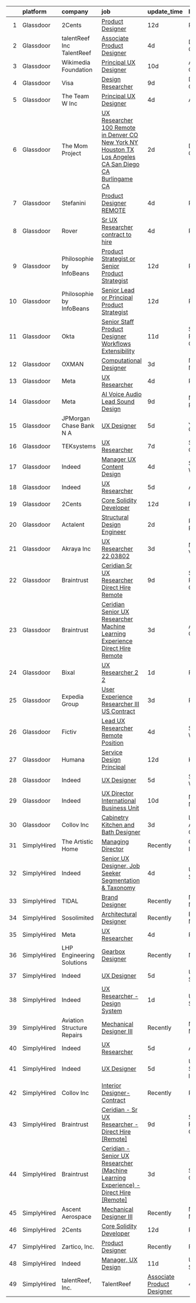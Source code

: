 

|    | platform    | company                       | job                                                                                                                                                                                                                                                                                                                                                                                                                                                                                                                                                                                                                                                                                                                                                                                                                                                                                                                                                                                                                                                                                                                                                                                                                                                                                                                                                   | update_time   | location                   |
|---:|:------------|:------------------------------|:------------------------------------------------------------------------------------------------------------------------------------------------------------------------------------------------------------------------------------------------------------------------------------------------------------------------------------------------------------------------------------------------------------------------------------------------------------------------------------------------------------------------------------------------------------------------------------------------------------------------------------------------------------------------------------------------------------------------------------------------------------------------------------------------------------------------------------------------------------------------------------------------------------------------------------------------------------------------------------------------------------------------------------------------------------------------------------------------------------------------------------------------------------------------------------------------------------------------------------------------------------------------------------------------------------------------------------------------------|:--------------|:---------------------------|
|  1 | Glassdoor   | 2Cents                        | [Product Designer](https://www.glassdoor.com/partner/jobListing.htm?pos=113&ao=1136043&s=58&guid=0000018253019c2fbc1f29e56f74d7cb&src=GD_JOB_AD&t=SR&vt=w&ea=1&cs=1_a04e8e32&cb=1659249991041&jobListingId=1008012892209&jrtk=3-0-1g99g37372gpn001-1g99g373mii18800-87ec4afc59254818-)                                                                                                                                                                                                                                                                                                                                                                                                                                                                                                                                                                                                                                                                                                                                                                                                                                                                                                                                                                                                                                                                | 12d           | Remote                     |
|  2 | Glassdoor   | talentReef  Inc    TalentReef | [Associate Product Designer](https://www.glassdoor.com/partner/jobListing.htm?pos=115&ao=1136043&s=58&guid=0000018253019c2fbc1f29e56f74d7cb&src=GD_JOB_AD&t=SR&vt=w&ea=1&cs=1_65073f8e&cb=1659249991042&jobListingId=1008030772345&jrtk=3-0-1g99g37372gpn001-1g99g373mii18800-c362e0b8be521d79-)                                                                                                                                                                                                                                                                                                                                                                                                                                                                                                                                                                                                                                                                                                                                                                                                                                                                                                                                                                                                                                                      | 4d            | Denver, CO                 |
|  3 | Glassdoor   | Wikimedia Foundation          | [Principal UX Designer](https://www.glassdoor.com/partner/jobListing.htm?pos=130&ao=1136043&s=58&guid=0000018253019c2fbc1f29e56f74d7cb&src=GD_JOB_AD&t=SR&vt=w&ea=1&cs=1_00158b72&cb=1659249991047&jobListingId=1008016714783&jrtk=3-0-1g99g37372gpn001-1g99g373mii18800-e833fcbeaa3702db-)                                                                                                                                                                                                                                                                                                                                                                                                                                                                                                                                                                                                                                                                                                                                                                                                                                                                                                                                                                                                                                                           | 10d           | Atlanta, GA                |
|  4 | Glassdoor   | Visa                          | [Design Researcher](https://www.glassdoor.com/partner/jobListing.htm?pos=117&ao=1136043&s=58&guid=0000018253019c2fbc1f29e56f74d7cb&src=GD_JOB_AD&t=SR&vt=w&cs=1_39ffb958&cb=1659249991042&jobListingId=1008021641912&jrtk=3-0-1g99g37372gpn001-1g99g373mii18800-1e7e7fdd79c17e05-)                                                                                                                                                                                                                                                                                                                                                                                                                                                                                                                                                                                                                                                                                                                                                                                                                                                                                                                                                                                                                                                                    | 9d            | Denver, CO                 |
|  5 | Glassdoor   | The Team W  Inc               | [Principal UX Designer](https://www.glassdoor.com/partner/jobListing.htm?pos=129&ao=1136043&s=58&guid=0000018253019c2fbc1f29e56f74d7cb&src=GD_JOB_AD&t=SR&vt=w&ea=1&cs=1_6f482bf8&cb=1659249991047&jobListingId=1008031403521&jrtk=3-0-1g99g37372gpn001-1g99g373mii18800-f7a0e30dad823b37-)                                                                                                                                                                                                                                                                                                                                                                                                                                                                                                                                                                                                                                                                                                                                                                                                                                                                                                                                                                                                                                                           | 4d            | Austin, TX                 |
|  6 | Glassdoor   | The Mom Project               | [UX Researcher  100  Remote in Denver  CO  New York  NY  Houston  TX  Los Angeles  CA  San Diego  CA  Burlingame  CA ](https://www.glassdoor.com/partner/jobListing.htm?pos=103&ao=1110586&s=58&guid=0000018253019c2fbc1f29e56f74d7cb&src=GD_JOB_AD&t=SR&vt=w&cs=1_7b9236c4&cb=1659249991040&jobListingId=1008034968041&cpc=444700D72F2ECBCE&jrtk=3-0-1g99g37372gpn001-1g99g373mii18800-acfcba81eff73fba--6NYlbfkN0BDp_epf89aHDQhKpPegNJQ_ldQpEFZQsM9OcONMGxWx6pU56EKHF58QjVdAUvn2gXbir20QHWRLJmiRX7K18aapbvWcyG2we6Muj0F7z34WcLq3f0nfKHPkrneqfn6uF8YX0NHkF7ZjqLZ6LCnnx3CyW8zKfzxoxVac70xQuyyto0FJhSOboSUXZRHl9xs7pSXTZFn0iu3BSScnZEgB8r-UmFB6NMlqaWfwMz9_CbOIbBykMbH97WzXY7lxMahOTRVTPboxu4_Emb_JRDrrh-VcITTFxbPPEb1e2-qOX-30U_WOFG05L6Nc05DpL24x65u_weGvZhl0ps10UtsDfVAkErKV-ZXUlaggUvQXQNBnCJ17ZCNJK938F4ymxr1vntSv6l55jAmmmb1xBdlOcMcpz81KNBfIK4B3H745j95pPYJ8IsAm9ZHJGmulI_IYOMeYPjQQJr8EHEtBb9BiJXsLfYc0aFLpj2Ys5VEV7YR-ooW1yZLFeApfera2jMS3fHQEkQo0pxp4F7CqKkAMwm_s6LMQYvOqoJaiIjNqm8Cx9i9HrDNJV1H39kgKw6JTno%3D)                                                                                                                                                                                                                                                                                                                              | 2d            | Denver, CO                 |
|  7 | Glassdoor   | Stefanini                     | [Product Designer   REMOTE](https://www.glassdoor.com/partner/jobListing.htm?pos=118&ao=1136043&s=58&guid=0000018253019c2fbc1f29e56f74d7cb&src=GD_JOB_AD&t=SR&vt=w&ea=1&cs=1_5a68cc90&cb=1659249991042&jobListingId=1008031185723&jrtk=3-0-1g99g37372gpn001-1g99g373mii18800-603b02cc24df940a-)                                                                                                                                                                                                                                                                                                                                                                                                                                                                                                                                                                                                                                                                                                                                                                                                                                                                                                                                                                                                                                                       | 4d            | Remote                     |
|  8 | Glassdoor   | Rover                         | [Sr  UX Researcher  contract to hire ](https://www.glassdoor.com/partner/jobListing.htm?pos=127&ao=1136043&s=58&guid=0000018253019c2fbc1f29e56f74d7cb&src=GD_JOB_AD&t=SR&vt=w&cs=1_0f36c087&cb=1659249991043&jobListingId=1008031973293&jrtk=3-0-1g99g37372gpn001-1g99g373mii18800-a1a4742320e05097-)                                                                                                                                                                                                                                                                                                                                                                                                                                                                                                                                                                                                                                                                                                                                                                                                                                                                                                                                                                                                                                                 | 4d            | Remote                     |
|  9 | Glassdoor   | Philosophie by InfoBeans      | [Product Strategist or Senior Product Strategist](https://www.glassdoor.com/partner/jobListing.htm?pos=126&ao=1136043&s=58&guid=0000018253019c2fbc1f29e56f74d7cb&src=GD_JOB_AD&t=SR&vt=w&ea=1&cs=1_372fdc80&cb=1659249991042&jobListingId=1008013555769&jrtk=3-0-1g99g37372gpn001-1g99g373mii18800-5bae6c35ec0bc05c-)                                                                                                                                                                                                                                                                                                                                                                                                                                                                                                                                                                                                                                                                                                                                                                                                                                                                                                                                                                                                                                 | 12d           | Remote                     |
| 10 | Glassdoor   | Philosophie by InfoBeans      | [Senior Lead or Principal Product Strategist](https://www.glassdoor.com/partner/jobListing.htm?pos=124&ao=1136043&s=58&guid=0000018253019c2fbc1f29e56f74d7cb&src=GD_JOB_AD&t=SR&vt=w&ea=1&cs=1_b3a9ddc3&cb=1659249991042&jobListingId=1008013555861&jrtk=3-0-1g99g37372gpn001-1g99g373mii18800-60bfa5295e5ac032-)                                                                                                                                                                                                                                                                                                                                                                                                                                                                                                                                                                                                                                                                                                                                                                                                                                                                                                                                                                                                                                     | 12d           | Remote                     |
| 11 | Glassdoor   | Okta                          | [Senior Staff Product Designer  Workflows   Extensibility](https://www.glassdoor.com/partner/jobListing.htm?pos=125&ao=1136043&s=58&guid=0000018253019c2fbc1f29e56f74d7cb&src=GD_JOB_AD&t=SR&vt=w&ea=1&cs=1_1e0a2aa5&cb=1659249991042&jobListingId=1008015576909&jrtk=3-0-1g99g37372gpn001-1g99g373mii18800-6bd7b72417b0475b-)                                                                                                                                                                                                                                                                                                                                                                                                                                                                                                                                                                                                                                                                                                                                                                                                                                                                                                                                                                                                                        | 11d           | San Francisco, CA          |
| 12 | Glassdoor   | OXMAN                         | [Computational Designer](https://www.glassdoor.com/partner/jobListing.htm?pos=110&ao=1136043&s=58&guid=0000018253019c2fbc1f29e56f74d7cb&src=GD_JOB_AD&t=SR&vt=w&cs=1_ca7f2a87&cb=1659249991041&jobListingId=1008033942178&jrtk=3-0-1g99g37372gpn001-1g99g373mii18800-848e2986704e05c3-)                                                                                                                                                                                                                                                                                                                                                                                                                                                                                                                                                                                                                                                                                                                                                                                                                                                                                                                                                                                                                                                               | 3d            | New York, NY               |
| 13 | Glassdoor   | Meta                          | [UX Researcher](https://www.glassdoor.com/partner/jobListing.htm?pos=112&ao=1136043&s=58&guid=0000018253019c2fbc1f29e56f74d7cb&src=GD_JOB_AD&t=SR&vt=w&ea=1&cs=1_9586590f&cb=1659249991041&jobListingId=1008031131369&jrtk=3-0-1g99g37372gpn001-1g99g373mii18800-7305b9d1fd1dfb42-)                                                                                                                                                                                                                                                                                                                                                                                                                                                                                                                                                                                                                                                                                                                                                                                                                                                                                                                                                                                                                                                                   | 4d            | Remote                     |
| 14 | Glassdoor   | Meta                          | [AI Voice   Audio Lead  Sound Design](https://www.glassdoor.com/partner/jobListing.htm?pos=122&ao=1136043&s=58&guid=0000018253019c2fbc1f29e56f74d7cb&src=GD_JOB_AD&t=SR&vt=w&cs=1_2e99dc67&cb=1659249991042&jobListingId=1008021120899&jrtk=3-0-1g99g37372gpn001-1g99g373mii18800-3742c42833676254-)                                                                                                                                                                                                                                                                                                                                                                                                                                                                                                                                                                                                                                                                                                                                                                                                                                                                                                                                                                                                                                                  | 9d            | Menlo Park, CA             |
| 15 | Glassdoor   | JPMorgan Chase Bank  N A      | [UX Designer](https://www.glassdoor.com/partner/jobListing.htm?pos=114&ao=1136043&s=58&guid=0000018253019c2fbc1f29e56f74d7cb&src=GD_JOB_AD&t=SR&vt=w&cs=1_bd381f21&cb=1659249991041&jobListingId=1008027601150&jrtk=3-0-1g99g37372gpn001-1g99g373mii18800-f70c20039dbae2b8-)                                                                                                                                                                                                                                                                                                                                                                                                                                                                                                                                                                                                                                                                                                                                                                                                                                                                                                                                                                                                                                                                          | 5d            | Jersey City, NJ            |
| 16 | Glassdoor   | TEKsystems                    | [UX Researcher](https://www.glassdoor.com/partner/jobListing.htm?pos=108&ao=1110586&s=58&guid=0000018253019c2fbc1f29e56f74d7cb&src=GD_JOB_AD&t=SR&vt=w&cs=1_9630ec89&cb=1659249991041&jobListingId=1008024266120&cpc=AC285F3A3ECA6BB0&jrtk=3-0-1g99g37372gpn001-1g99g373mii18800-4a893de833f8edc7--6NYlbfkN0AuKz8EBO1xHDEL7V2YF9xF3dC_I9B9i-Zw2Jh8clPMK9BxhHDJszxSyW718EipT5OKVo0l8fGahg7JVHHTvhMl6NWgDS8cwN9dycP3fH88SEte35WzHnr9jI2zsKnd3aTaH-zb4Mlwe4dGjQZzahKkmSZE0za2Dzfn-JC1lqc6IDMnUy-JJeXOi5PTbFYikh52dcJmIq6zoW5U9r6zwZpIysuppl9thCODDJ7cy_UeRzZ2jneN77Qb68IZyB2RWvAHTdn537K-fMDdU0M4-PcRI9GQOGmHgWlWAkIZJWleWphACM98djdMeYea1l7LSwGqV4soWJwOfm06mfvbV2QRPAghQoUk5vmt2k4lqzBcGpA8xHwireG9JWjmqhBIROMnuJ5W4zgA4qVwmrNdo3hGifeZ_8iep4mQTU2kFrukI96qhOFNnWBxip_KfOjJYyz4qvHQhadoMI3TdGou0UMw4H4eK6bM5OkaeVjkxIUI2cm2O8jxsg_li15_c166kX-6iWkFyzI3vvLDgqJXzMMTls0EWB7g50AmJj-UpfHIQ2hRKjksI6Mw8OZ18j0J4hQDFbF5ukyyoZ3xPN8BtyQktgxr5xHigi8TBImdPk9kEh6RxZhCmorj7diYdU_bfc7Qk0mbawSwP5NuGS_Z-25_EbYPkJggS9Lcvvhdq1KnkKNfu0iU0CZb-8tQcGYePXLh38OXyr9zkRA7wj7BYdwxoKHT5KfJ3D9kYZevBAK1Z5xJeqlpTQuXH9NXyH2Ju_Cud-u76dA49wjHgEMoViYXuVkMUxW9VrNebtyeMIyiQYbnknMaXZBcHS0WCVMEXtybUiqBUexRPa22XIRwqUK-k9iv9lWiZM_Iqb75Q5LXye3j-GxohKZJ7p5qzEdvsd9SMRwTAK6BCKofQ-s2dPiAwO5VJunNwEpJOo6VRz_4Va_N5A6yVbvB2HtA6DIVIZU%3D)                                     | 7d            | Sunnyvale, CA              |
| 17 | Glassdoor   | Indeed                        | [Manager  UX Content Design](https://www.glassdoor.com/partner/jobListing.htm?pos=106&ao=1110586&s=58&guid=0000018253019c2fbc1f29e56f74d7cb&src=GD_JOB_AD&t=SR&vt=w&cs=1_d5ef0792&cb=1659249991040&jobListingId=1008031262648&cpc=FAE5E775D180B2FB&jrtk=3-0-1g99g37372gpn001-1g99g373mii18800-39b9ab4c9d019023--6NYlbfkN0CiRNM7CVr8YueLFKlzwbFWI0o7IjV438l4sVrvKZ0flpURU_mqoI8EbsK64YRr3OA0NewwLze60yEDedzF9qHHqQHfeFOzmCmqCIrsGBS_xCQvMOy8qcuRd9aSb28_VWMW0XNzPbEQWLkG9B-0gogUQBQMDvYLaHbbFXi5KssPqfdnSEIiDidqfL4pU31OGgIw1SWr5CVrTimceTJFt0Gt4GFNda3pQgIf2-z2sdEfJeUj7DN7roybeXBbj2KpE8qO6kp-vQzwZg-zmdsNUnbiMHVNuA7mOQ4ogJoP4a2U0HkDq5Kn-o1RvfOhlNDRP2aB-i_QQYL-umjTIVx22tsdUpz9fOxx_R_Q-VjgagCzVM87XS63XCCvO_dq8NHaJuzyXXYfCbi2gKgoeJL_7RG5QB1XEpyj6hv7tDMx7pkRWnDOxOncjOrPRH6OJtno8pzQ3wj3BRVu9qzxoa_NrRJFe5F2ntozBvzErXGvNPe-QT9R74a9pYGVHz5jd6k6oHHoMP-w6iMY3-q8Q8-CQ8KF)                                                                                                                                                                                                                                                                                                                                                                                                                                                                      | 4d            | Seattle, WA                |
| 18 | Glassdoor   | Indeed                        | [UX Researcher](https://www.glassdoor.com/partner/jobListing.htm?pos=102&ao=1110586&s=58&guid=0000018253019c2fbc1f29e56f74d7cb&src=GD_JOB_AD&t=SR&vt=w&cs=1_d1dea5d5&cb=1659249991040&jobListingId=1008028151469&cpc=1CBFC3E34E2A31FF&jrtk=3-0-1g99g37372gpn001-1g99g373mii18800-36ca236a5a045261--6NYlbfkN0CiRNM7CVr8YueLFKlzwbFWI0o7IjV438l4sVrvKZ0flpURU_mqoI8EbsK64YRr3OBmXK5c0D_VIq-XAz-SijDLcgxaAEZ1LGCz0647mMt3IKGcnLZeJ4XsnVD6rI2ODiyjHnq36ZPOWJj9mBHyqJyUTJasZe8jUOgx905CZfEUHmGuSwNOBd25DOttNKT-0-v3J32P9EE-ZauobM3-ZkA4Sr-dgJwK_g6QUUxJbccR0ZvpIdWeu-Mlh0Xi_aSJoVaFEzfvCUu-TnOguYM2IGz5dFgwMzGcvCfD22zJWnEhXECxdlGmM8ZUDONm1hYlLfZ1tgVDRlOivCCcFQfi5qDdAt7Qqs-KLshfS5o7i95NNiARhTK0h8ZIbaWsGn7jxMc6IeA609DMY-rL7kA1k0MUJfoqGr1UvU31XTIpzk1XFKSkn0EK2S8LY5_QfczVVowIljdXZ6SP5dWjo2Jg37EgEvgvPtk4T78ZB48t5W3hdw7dIuOfqQdegF_elqF-sLbxGGzShm3piQ%3D%3D)                                                                                                                                                                                                                                                                                                                                                                                                                                                                                       | 5d            | Austin, TX                 |
| 19 | Glassdoor   | 2Cents                        | [Core Solidity Developer](https://www.glassdoor.com/partner/jobListing.htm?pos=111&ao=1136043&s=58&guid=0000018253019c2fbc1f29e56f74d7cb&src=GD_JOB_AD&t=SR&vt=w&ea=1&cs=1_c6efada5&cb=1659249991041&jobListingId=1008012798036&jrtk=3-0-1g99g37372gpn001-1g99g373mii18800-acdc01f12a704e75-)                                                                                                                                                                                                                                                                                                                                                                                                                                                                                                                                                                                                                                                                                                                                                                                                                                                                                                                                                                                                                                                         | 12d           | Remote                     |
| 20 | Glassdoor   | Actalent                      | [Structural Design Engineer](https://www.glassdoor.com/partner/jobListing.htm?pos=109&ao=1110586&s=58&guid=0000018253019c2fbc1f29e56f74d7cb&src=GD_JOB_AD&t=SR&vt=w&ea=1&cs=1_f96aef84&cb=1659249991041&jobListingId=1008036911266&cpc=8795CF9063CD573D&jrtk=3-0-1g99g37372gpn001-1g99g373mii18800-8ef5881515ae1ae0--6NYlbfkN0ChYVx_I3yfZ_JDY3EFoivtqvi_stwnZ_kRt8Dowt_l_d1ydueao4NE-oUleRJ4yhh8NvEh7dgaf3V09Qoo3keBaE2a3ycUDtTt45lOfFeeUsvC2UCRT-Y3yI4YwkUeyUiykvPTUSirAXSjXEc_qfPzBCknlLXIQZCJsEVlwmzQ0PparJKAdc-LHL6fXJb4P5kOEaTxbrXwxqFFF-9obvrtG66_nLUgGEzBWyntGnEVnKxrXqV25vdMH3zLeokWukuCdaT5a-nSGvq7ojOvdp-ZvdevSpFf08yIN_fEUnZk2x6R-YrR7q7ZPy_2EqMUv86Ny0321jHE73UVYsMpIfb18pxG3kzakONhNRNvHMeE8a-pJrE5h9ALVTtQK2VBL0MIE9aUU43SArnQzEIPBrfPTjZNHUZzWI6NcfM_IUDi7U_39u1dtXqbySYAAycaukvW08iGTb0DRGRNEXv6TTztgw1ALucdSVfkxkPCKldj5wg6jVFrGCnpJN5_x9Hvf3F4wYnj3Mv9Ko4mVCwzRbyM3uo0sXoIml1LttRurREgQMTOleQlyfOsoN6Ylq6YGhcemC2rQtJNCyWRtzuWaMi6dyUkbWYXtfcLuMYmaDIBepneQiRzblPBAbObsUcv6V6DvqSPvS6BzH-CreG9fHl4vXHz12ygyJavN6iZ3pWBUbuGbdZsfH1EnJv3UhgQpoz8WY71G-pwQxCVxuKS3iHEKNrN4ZyA64Qfzmxadfi6HIh8lZdluM5JCVxSkQVx3YJVwtIMKkCy9cmW1OsqxcrFKXQJiD9c85h2Z8yKah5jbEdue6k-0vALPBBVMq9ksD_UDC_waf2awDrI3boBKe8fwC2yEigIlHHmzC_7EEyU77RozVR8ynFTAABsL9wvILh_C5NAbL2L1X0G3HVwYOdKfWnQdtZGtWQdCLJJ7NRsO-08Qgq2a8CiyGjVsRCmGm8W1WKum3lXDt257TuiEJBb) | 2d            | Ridley Park, PA            |
| 21 | Glassdoor   | Akraya Inc                    | [UX Researcher   22 03802](https://www.glassdoor.com/partner/jobListing.htm?pos=116&ao=1136043&s=58&guid=0000018253019c2fbc1f29e56f74d7cb&src=GD_JOB_AD&t=SR&vt=w&cs=1_334bdb6f&cb=1659249991042&jobListingId=1008033552694&jrtk=3-0-1g99g37372gpn001-1g99g373mii18800-db53e58057eee83a-)                                                                                                                                                                                                                                                                                                                                                                                                                                                                                                                                                                                                                                                                                                                                                                                                                                                                                                                                                                                                                                                             | 3d            | Mountain View, CA          |
| 22 | Glassdoor   | Braintrust                    | [Ceridian   Sr UX Researcher   Direct Hire  Remote ](https://www.glassdoor.com/partner/jobListing.htm?pos=104&ao=1110586&s=58&guid=0000018253019c2fbc1f29e56f74d7cb&src=GD_JOB_AD&t=SR&vt=w&ea=1&cs=1_21403e1e&cb=1659249991041&jobListingId=1008020482256&cpc=F41FEAB56D215062&jrtk=3-0-1g99g37372gpn001-1g99g373mii18800-7b3d2c70f5f214f5--6NYlbfkN0AL3dVr72y2kzw2kaN2Ho5i09lACUMjYeOySpm2U6KfangpSdCj5igvSL6GVg8exZPWVdiQMP_RGSkDkLNHvkC9W-rSseZnW8M5VeHdtFwEAAgSp-923YvqQNEyUL23htp1Dl-kojr7l0cAUpbDZBk15BJebhPxNFqDeYIUCZL4Me9I-wGJWMI4ozvTfQF3GjNlB3CLHHAJpc1OF4dNmGC8xDSXwhTzbZTA9JeG3Y3762EITrlFdtaMLWRxImIISXNvMXI2giEmTFRdCGwMvpHkERi2tzEwvhn3FQRtknQncbxCfJ9nvWIZSHvhZzSj7U9SkVpFzlgiztVbUwQwbssRtjw-1P8DzFaI_D7yOBkmFHELv3oPpd3_jrZf-vfjjPdV6Iv9MKssqwTYHQl8UghKIWZaMtDo-y8kxvNJVpANJHDzJDPLU0TUxzosZNB_DT7zGrHeTsPJAetQZIyG2IByRXbK498-1giAgIT2Z_JGTRIhFjkWnVMZkpgJDtI2D4dyof54SGU9IRF5ychSbtlAXcJwEjC7LwnVS31UuGnQP_6K1AzgT046i1bb7xnPRxympXX3l0yyoT3F0KRfz97FqtGClZk6YZaJ1eNnC2q9EFTJ6LdI2OarOleghFozzoHyadz2maClS9TPUt8GPMuskHFjOMhiwDveisy_BHWIxFb5freg4XbSnR_hZAlvzuv65bVoV0o24LSNgnhygMZG0Y_U85frYshAKZFXvpCms8a87-q9HCzP)                                                                                                                                                                                                         | 9d            | San Francisco, CA          |
| 23 | Glassdoor   | Braintrust                    | [Ceridian   Senior UX Researcher  Machine Learning Experience    Direct Hire  Remote ](https://www.glassdoor.com/partner/jobListing.htm?pos=105&ao=1110586&s=58&guid=0000018253019c2fbc1f29e56f74d7cb&src=GD_JOB_AD&t=SR&vt=w&ea=1&cs=1_57f2cafb&cb=1659249991041&jobListingId=1008033172075&cpc=AC285F3A3ECA6BB0&jrtk=3-0-1g99g37372gpn001-1g99g373mii18800-67678d97da398f76--6NYlbfkN0AL3dVr72y2kzw2kaN2Ho5i09lACUMjYeOySpm2U6KfangpSdCj5igvSL6GVg8exZMUFkCCkduFkrPcrOto8oywNjYktPJZx-jP2NT4H8-RQI6YyI6IsgsaJx1w_3iKuCQXTSmzcfSP-EkNxKvvHnUS9AHPMluFHhu6iZSBa7WUq71v-uJy9UL8ug4LFP18E3HvWlIUIuAByaaxTs74-U5urA5zpGwL_gH4t9FRlOhZlWgJNIZKaKSRy1txmlFP_D8g6QKbQ9aL0lwwFJUdgv5zWGNpDdkic5voluPSyzlLWq5TD-n7uv2aUltBUefHZXTJuG9LSMBARcLzMyU62UkDhPkgS8OSxbZTIqJ4e-Ald_z9ir_EInqLwwVfQd7VE7R9p2EmcjxoNuT_HfCBx_tb1kMwiljIgClhTVKj3KnMoJtcLn2Kcq9Q9kLF0Lw6rrgFPPd7NTJjLfbiAjjecYCqQUH7aHDM_rUhUJB1ObjYUFZJOiEqHY8Z7zWtyk7J2jm3PNs5DNn8xtnHtItq5G6jDkcOh2yUsLNDxh74GmmD3c_mjZ3kolHsG-6E63PvGDuUzf18HZRgBruoigak6jX4IukXqKjBjzF1J3OpMxinn2RsYj2BvQjHz8kMuFL-QKYnbCNYAzbJixcp0Axgl471-GLFiKXR0a1NZSTLZQO_YRMVMJvGDF5Yh-lJu4iRE1MIBX8DI28T8bRAJIOhacqrfyxIYb18x1IbF-yKrzU1e06rED8hpcqr)                                                                                                                                                                       | 3d            | Alameda, CA                |
| 24 | Glassdoor   | Bixal                         | [UX Researcher  2 2 ](https://www.glassdoor.com/partner/jobListing.htm?pos=123&ao=1136043&s=58&guid=0000018253019c2fbc1f29e56f74d7cb&src=GD_JOB_AD&t=SR&vt=w&cs=1_2c9108b9&cb=1659249991042&jobListingId=1008037926238&jrtk=3-0-1g99g37372gpn001-1g99g373mii18800-c85373c387c37d19-)                                                                                                                                                                                                                                                                                                                                                                                                                                                                                                                                                                                                                                                                                                                                                                                                                                                                                                                                                                                                                                                                  | 1d            | Remote                     |
| 25 | Glassdoor   | Expedia Group                 | [User Experience Researcher III  US   Contract ](https://www.glassdoor.com/partner/jobListing.htm?pos=121&ao=1136043&s=58&guid=0000018253019c2fbc1f29e56f74d7cb&src=GD_JOB_AD&t=SR&vt=w&ea=1&cs=1_4d3b5ba4&cb=1659249991042&jobListingId=1008032919776&jrtk=3-0-1g99g37372gpn001-1g99g373mii18800-4b63946cafb74d66-)                                                                                                                                                                                                                                                                                                                                                                                                                                                                                                                                                                                                                                                                                                                                                                                                                                                                                                                                                                                                                                  | 3d            | Remote                     |
| 26 | Glassdoor   | Fictiv                        | [Lead UX Researcher  Remote Position ](https://www.glassdoor.com/partner/jobListing.htm?pos=120&ao=1136043&s=58&guid=0000018253019c2fbc1f29e56f74d7cb&src=GD_JOB_AD&t=SR&vt=w&ea=1&cs=1_fd034c46&cb=1659249991042&jobListingId=1008029605089&jrtk=3-0-1g99g37372gpn001-1g99g373mii18800-b69c693268734a1d-)                                                                                                                                                                                                                                                                                                                                                                                                                                                                                                                                                                                                                                                                                                                                                                                                                                                                                                                                                                                                                                            | 4d            | Seattle, WA                |
| 27 | Glassdoor   | Humana                        | [Service Design Principal](https://www.glassdoor.com/partner/jobListing.htm?pos=128&ao=1136043&s=58&guid=0000018253019c2fbc1f29e56f74d7cb&src=GD_JOB_AD&t=SR&vt=w&cs=1_fabcae85&cb=1659249991043&jobListingId=1008012032761&jrtk=3-0-1g99g37372gpn001-1g99g373mii18800-58f149429be6d489-)                                                                                                                                                                                                                                                                                                                                                                                                                                                                                                                                                                                                                                                                                                                                                                                                                                                                                                                                                                                                                                                             | 12d           | Kentucky                   |
| 28 | Glassdoor   | Indeed                        | [UX Designer](https://www.glassdoor.com/partner/jobListing.htm?pos=101&ao=1110586&s=58&guid=0000018253019c2fbc1f29e56f74d7cb&src=GD_JOB_AD&t=SR&vt=w&cs=1_64626cac&cb=1659249991040&jobListingId=1008028578098&cpc=47CFDC01B3F81FAC&jrtk=3-0-1g99g37372gpn001-1g99g373mii18800-e8795459655d4e32--6NYlbfkN0CiRNM7CVr8YueLFKlzwbFWI0o7IjV438l4sVrvKZ0flpURU_mqoI8EbsK64YRr3OBYYZalZrIwKpkUeWb_nqnGDpwII9_xT1StpB56HN2-FbaUxqvFWxx5bDaHzYDahHnOtff9E10nprSou3VVCrSLpCtdASjijutNQ0U4oD5N1bkJ0kg94Ip8xIOWtXNOS4wJxbxJ0hMmPEjTI6--gZ_uO7wgZoYI7xX1cQe_hd2WHUY-80Iwe0s0SCjmQzNsIucHYFVVWa9Clt0_uhqo2LNTvzRKKQNSKYSxN_BSMzfbrCadBjEQ8msRrb6b74erwJyLcRztbe2ab5NYFPeJUHFWlCvU8HbpfJ3QtstVmlWuylzMygW2ElePRPodFvSqhANjyjIqWbxfhVuh2jRAETBfLhRs92uMSDZSxaCC-O1XI6D09OZ5mZHic6YelWZUUfcABXG1m3Y9_lYcisf0lQorDq9oAWaZTjPAi87MLukJ5v3caxsiv4y16QQYZosYP7iy0DPKOt6763oYVyAuBnA-)                                                                                                                                                                                                                                                                                                                                                                                                                                                                                     | 5d            | Seattle, WA                |
| 29 | Glassdoor   | Indeed                        | [UX Director   International Business Unit](https://www.glassdoor.com/partner/jobListing.htm?pos=107&ao=1110586&s=58&guid=0000018253019c2fbc1f29e56f74d7cb&src=GD_JOB_AD&t=SR&vt=w&cs=1_b63e5bf5&cb=1659249991041&jobListingId=1008017405356&cpc=47CFDC01B3F81FAC&jrtk=3-0-1g99g37372gpn001-1g99g373mii18800-6692539eb64e030d--6NYlbfkN0CiRNM7CVr8YueLFKlzwbFWI0o7IjV438l4sVrvKZ0flpURU_mqoI8EbsK64YRr3OBmVELRUUeHvWSOYAAbIDZOcwVBESz_4r4uQwb7jykAK8gWDBv1yNCRt_65S__YGcKDeNRPpsqFj83DROfI5s5SgTa-Top28McJ3aGA6GUYLkxkrMe1V8r20kktxGGwJv0vuawUCN02QumsvW3AcxJGL-FtXJ0niZgdZjW54A7e4K0YnlxXuv_ZmV1rwQbxj9JJ3RRXtWxUsDzIvorrBNcGTyExlQNAfPnkmlyR1Xu0SwVstZt7ZgcKDYyhhIui1cpXS_Sdavrzj1KGETcXWniWBQGk_JDuTfrwWCahI5OJBVRMlO1vDj3J0L3kN83SUeCqzH8E1K2cbrvo1vHn1nBcA31k0ewmuPAsP_yqqCdCSrT6ogprGKXvDI49WlbcnPZC6OSlsZAqINw7tlzRXJ5EFn8cfjZiZ_oKVSgwKkyBYp9znglTnljXkK5Zh2F_4Fyw5fZYijGGzA%3D%3D)                                                                                                                                                                                                                                                                                                                                                                                                                                                           | 10d           | New York, NY               |
| 30 | Glassdoor   | Collov Inc                    | [Cabinetry  Kitchen and Bath Designer](https://www.glassdoor.com/partner/jobListing.htm?pos=119&ao=1136043&s=58&guid=0000018253019c2fbc1f29e56f74d7cb&src=GD_JOB_AD&t=SR&vt=w&ea=1&cs=1_e3b90b25&cb=1659249991042&jobListingId=1008033756043&jrtk=3-0-1g99g37372gpn001-1g99g373mii18800-36c463b7fc248d4c-)                                                                                                                                                                                                                                                                                                                                                                                                                                                                                                                                                                                                                                                                                                                                                                                                                                                                                                                                                                                                                                            | 3d            | Los Angeles, CA            |
| 31 | SimplyHired | The Artistic Home             | [Managing Director](https://www.simplyhired.com/job/lFgMfLkE95KljYvgEZmnj-yCQjpbK0oB8pzwy4LYCxXHpTecmLhv5A?q=generative+designer)                                                                                                                                                                                                                                                                                                                                                                                                                                                                                                                                                                                                                                                                                                                                                                                                                                                                                                                                                                                                                                                                                                                                                                                                                     | Recently      | Chicago, IL                |
| 32 | SimplyHired | Indeed                        | [Senior UX Designer, Job Seeker Segmentation & Taxonomy](https://www.simplyhired.com/job/N5TC9Cb3qd3rwb9XJiUhN82r3JfQBY-2vA1JlllQGzZuw3xBnMUj1A?q=generative+designer)                                                                                                                                                                                                                                                                                                                                                                                                                                                                                                                                                                                                                                                                                                                                                                                                                                                                                                                                                                                                                                                                                                                                                                                | 4d            | United States              |
| 33 | SimplyHired | TIDAL                         | [Brand Designer](https://www.simplyhired.com/job/W4F8mdim2I5jInCUJhr_gyMHF65JeVCq2EE-ZrG4F3e8irRd3_ZE9A?q=generative+designer)                                                                                                                                                                                                                                                                                                                                                                                                                                                                                                                                                                                                                                                                                                                                                                                                                                                                                                                                                                                                                                                                                                                                                                                                                        | Recently      | New York, NY               |
| 34 | SimplyHired | Sosolimited                   | [Architectural Designer](https://www.simplyhired.com/job/1wnZZjS_T2B-Khb33FLg8m5W26VpFJO-O7M0joPbDLzOi2-l3WqCTg?q=generative+designer)                                                                                                                                                                                                                                                                                                                                                                                                                                                                                                                                                                                                                                                                                                                                                                                                                                                                                                                                                                                                                                                                                                                                                                                                                | Recently      | Boston, MA                 |
| 35 | SimplyHired | Meta                          | [UX Researcher](https://www.simplyhired.com/job/8H1_pRMC9T52dPLEcSfiRPZFUqETFbyD7K_89wG8mqVyZjYNrSB2TA?q=generative+designer)                                                                                                                                                                                                                                                                                                                                                                                                                                                                                                                                                                                                                                                                                                                                                                                                                                                                                                                                                                                                                                                                                                                                                                                                                         | 4d            | Remote                     |
| 36 | SimplyHired | LHP Engineering Solutions     | [Gearbox Designer](https://www.simplyhired.com/job/VMY6SP8_4getA_7vpm0beyLYlhyePz0Z4YOFw2xXbYA0aVDhHjkIHw?q=generative+designer)                                                                                                                                                                                                                                                                                                                                                                                                                                                                                                                                                                                                                                                                                                                                                                                                                                                                                                                                                                                                                                                                                                                                                                                                                      | Recently      | Novi, MI                   |
| 37 | SimplyHired | Indeed                        | [UX Designer](https://www.simplyhired.com/job/m-m24AO7tM3aMneMLRgcy5VxxRROCgKU3qR5M7-vJUZeBuHz_d5-yA?q=generative+designer)                                                                                                                                                                                                                                                                                                                                                                                                                                                                                                                                                                                                                                                                                                                                                                                                                                                                                                                                                                                                                                                                                                                                                                                                                           | 5d            | United States              |
| 38 | SimplyHired | Indeed                        | [UX Researcher - Design System](https://www.simplyhired.com/job/PPHP0Ym55Fjegw9H_znmUK_Gw2w8LivM8OnEKxbflYx2iITJbkKsTw?q=generative+designer)                                                                                                                                                                                                                                                                                                                                                                                                                                                                                                                                                                                                                                                                                                                                                                                                                                                                                                                                                                                                                                                                                                                                                                                                         | 1d            | United States              |
| 39 | SimplyHired | Aviation Structure Repairs    | [Mechanical Designer III](https://www.simplyhired.com/job/VrOtGg_b4hzLwiiY3pNQ5IXbR3iAhcSNWMvwkKNtbhmOj2PIpD-yNA?q=generative+designer)                                                                                                                                                                                                                                                                                                                                                                                                                                                                                                                                                                                                                                                                                                                                                                                                                                                                                                                                                                                                                                                                                                                                                                                                               | Recently      | Macomb, MI                 |
| 40 | SimplyHired | Indeed                        | [UX Researcher](https://www.simplyhired.com/job/f6xfgRp6ncb3mweiYpJl0lcNh6RqwiRhOXD0BcxGCk6ks_GAha9s_g?q=generative+designer)                                                                                                                                                                                                                                                                                                                                                                                                                                                                                                                                                                                                                                                                                                                                                                                                                                                                                                                                                                                                                                                                                                                                                                                                                         | 5d            | Austin, TX                 |
| 41 | SimplyHired | Indeed                        | [UX Designer](https://www.simplyhired.com/job/m-m24AO7tM3aMneMLRgcy5VxxRROCgKU3qR5M7-vJUZeBuHz_d5-yA?q=generative+designer)                                                                                                                                                                                                                                                                                                                                                                                                                                                                                                                                                                                                                                                                                                                                                                                                                                                                                                                                                                                                                                                                                                                                                                                                                           | 5d            | United States +4 locations |
| 42 | SimplyHired | Collov Inc                    | [Interior Designer-Contract](https://www.simplyhired.com/job/BWulXfwm_DajYkRoVR_cHEZ0YAw0ZzUYn4k1ZR9ZbVk7SbJZhkaf0Q?q=generative+designer)                                                                                                                                                                                                                                                                                                                                                                                                                                                                                                                                                                                                                                                                                                                                                                                                                                                                                                                                                                                                                                                                                                                                                                                                            | Recently      | Remote                     |
| 43 | SimplyHired | Braintrust                    | [Ceridian - Sr UX Researcher - Direct Hire [Remote]](https://www.simplyhired.com/job/5dkOKWkpc3vrnzlgaYnvlpj3ZPzUjNLl51jtfP-zrefLQ9O7dzg-5A?q=generative+designer)                                                                                                                                                                                                                                                                                                                                                                                                                                                                                                                                                                                                                                                                                                                                                                                                                                                                                                                                                                                                                                                                                                                                                                                    | 9d            | San Francisco, CA          |
| 44 | SimplyHired | Braintrust                    | [Ceridian - Senior UX Researcher (Machine Learning Experience) - Direct Hire [Remote]](https://www.simplyhired.com/job/_H45Z0MYvAhQZ136_dmjVLudxxAwvwN9W2Fk0iwWlZ450ujajt-W7g?q=generative+designer)                                                                                                                                                                                                                                                                                                                                                                                                                                                                                                                                                                                                                                                                                                                                                                                                                                                                                                                                                                                                                                                                                                                                                  | 3d            | Sausalito, CA              |
| 45 | SimplyHired | Ascent Aerospace              | [Mechanical Designer III](https://www.simplyhired.com/job/hNx0cO1JSQa2k1PHDi1CPfwApo28A-VOSeeeMJPzGtYwuqSivHk2mA?q=generative+designer)                                                                                                                                                                                                                                                                                                                                                                                                                                                                                                                                                                                                                                                                                                                                                                                                                                                                                                                                                                                                                                                                                                                                                                                                               | Recently      | Macomb, MI                 |
| 46 | SimplyHired | 2Cents                        | [Core Solidity Developer](https://www.simplyhired.com/job/yaTegn-ORs8Xd35tTGfbV12cQTOp2DiyeY9m5_FSPmo1bC_GefnhsA?q=generative+designer)                                                                                                                                                                                                                                                                                                                                                                                                                                                                                                                                                                                                                                                                                                                                                                                                                                                                                                                                                                                                                                                                                                                                                                                                               | 12d           | Remote                     |
| 47 | SimplyHired | Zartico, Inc.                 | [Product Designer](https://www.simplyhired.com/job/AvkylNGa_FTWwzDheU-xbU3PC5c2lQt485zSSNtwwzBQ_MAFGKFPgw?q=generative+designer)                                                                                                                                                                                                                                                                                                                                                                                                                                                                                                                                                                                                                                                                                                                                                                                                                                                                                                                                                                                                                                                                                                                                                                                                                      | Recently      | Remote                     |
| 48 | SimplyHired | Indeed                        | [Manager, UX Design](https://www.simplyhired.com/job/Bq589sK4IRMfwF5-KARscZ6LsNo2I05ZrwbHgWV1WMmQn8wB-Cg3yw?q=generative+designer)                                                                                                                                                                                                                                                                                                                                                                                                                                                                                                                                                                                                                                                                                                                                                                                                                                                                                                                                                                                                                                                                                                                                                                                                                    | 11d           | United States              |
| 49 | SimplyHired | talentReef, Inc. | TalentReef | [Associate Product Designer](https://www.simplyhired.com/job/7WzcxuaXqpwlFNk-72jOdGPCirAo-Jhs9xBauvdIx7Tu94wPtryp_w?q=generative+designer)                                                                                                                                                                                                                                                                                                                                                                                                                                                                                                                                                                                                                                                                                                                                                                                                                                                                                                                                                                                                                                                                                                                                                                                                            | 4d            | Denver, CO                 |